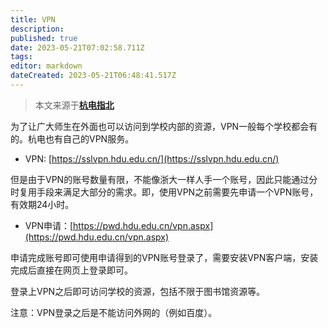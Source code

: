```yaml
---
title: VPN
description:
published: true
date: 2023-05-21T07:02:58.711Z
tags:
editor: markdown
dateCreated: 2023-05-21T06:48:41.517Z
---
```


> 本文来源于[**杭电指北**](https://www.yuque.com/hduer/guide)

为了让广大师生在外面也可以访问到学校内部的资源，VPN一般每个学校都会有的。杭电也有自己的VPN服务。

- VPN:  [https://sslvpn.hdu.edu.cn/](https://sslvpn.hdu.edu.cn/)

但是由于VPN的账号数量有限，不能像浙大一样人手一个账号，因此只能通过分时复用手段来满足大部分的需求。即，使用VPN之前需要先申请一个VPN账号，有效期24小时。

- VPN申请：[https://pwd.hdu.edu.cn/vpn.aspx](https://pwd.hdu.edu.cn/vpn.aspx)

申请完成账号即可使用申请得到的VPN账号登录了，需要安装VPN客户端，安装完成后直接在网页上登录即可。

登录上VPN之后即可访问学校的资源，包括不限于图书馆资源等。

注意：VPN登录之后是不能访问外网的（例如百度）。
